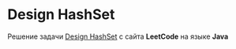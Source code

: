 # Design HashSet
Решение задачи [Design HashSet](https://leetcode.com/problems/design-hashset/) c сайта **LeetCode** на языке **Java**